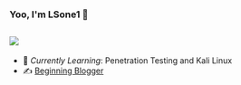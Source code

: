### Yoo, I'm LSone1 👋
## ![](https://github-readme-stats.vercel.app/api?username=lsone1)

- 🌱 *Currently Learning*: Penetration Testing and Kali Linux
- ✍️ [Beginning Blogger](https://cdut.work)
